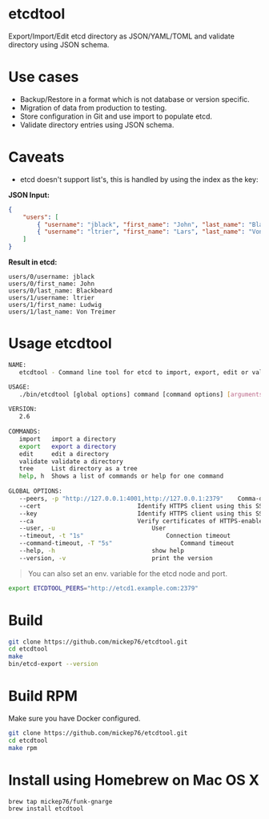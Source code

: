# etcdtool

Export/Import/Edit etcd directory as JSON/YAML/TOML and validate directory using JSON schema.

# Use cases

- Backup/Restore in a format which is not database or version specific.
- Migration of data from production to testing.
- Store configuration in Git and use import to populate etcd.
- Validate directory entries using JSON schema.

# Caveats

- etcd doesn't support list's, this is handled by using the index as the key:

**JSON Input:**

```json
{
    "users": [
        { "username": "jblack", "first_name": "John", "last_name": "Blackbeard" },
        { "username": "ltrier", "first_name": "Lars", "last_name": "Von Trier" }
    ]
}
```      

**Result in etcd:**

```
users/0/username: jblack
users/0/first_name: John
users/0/last_name: Blackbeard
users/1/username: ltrier
users/1/first_name: Ludwig
users/1/last_name: Von Treimer
```

# Usage etcdtool

```bash
NAME:
   etcdtool - Command line tool for etcd to import, export, edit or validate data in either JSON, YAML or TOML format.

USAGE:
   ./bin/etcdtool [global options] command [command options] [arguments...]
   
VERSION:
   2.6
   
COMMANDS:
   import	import a directory
   export	export a directory
   edit		edit a directory
   validate	validate a directory
   tree		List directory as a tree
   help, h	Shows a list of commands or help for one command
   
GLOBAL OPTIONS:
   --peers, -p "http://127.0.0.1:4001,http://127.0.0.1:2379"	Comma-delimited list of hosts in the cluster [$ETCDTOOL_PEERS]
   --cert 							Identify HTTPS client using this SSL certificate file [$ETCDTOOL_CERT]
   --key 							Identify HTTPS client using this SSL key file [$ETCDTOOL_KEY]
   --ca 							Verify certificates of HTTPS-enabled servers using this CA bundle [$ETCDTOOL_CA]
   --user, -u 							User
   --timeout, -t "1s"						Connection timeout
   --command-timeout, -T "5s"					Command timeout
   --help, -h							show help
   --version, -v						print the version
```

> You can also set an env. variable for the etcd node and port.

```bash
export ETCDTOOL_PEERS="http://etcd1.example.com:2379"
```

# Build

```bash
git clone https://github.com/mickep76/etcdtool.git
cd etcdtool
make
bin/etcd-export --version
```

# Build RPM

Make sure you have Docker configured.

```bash
git clone https://github.com/mickep76/etcdtool.git
cd etcdtool
make rpm
```

# Install using Homebrew on Mac OS X

```bash
brew tap mickep76/funk-gnarge
brew install etcdtool
```
